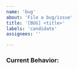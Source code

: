 ```yaml
---
name: 'bug'
about: 'File a bug/issue'
title: '[BUG] <title>'
labels: 'candidate'
assignees: ''

---
```


<!--
Note: Please search to see if an issue already exists for the bug you encountered.
-->

### Current Behavior:
<!-- A concise description of what you're experiencing. -->